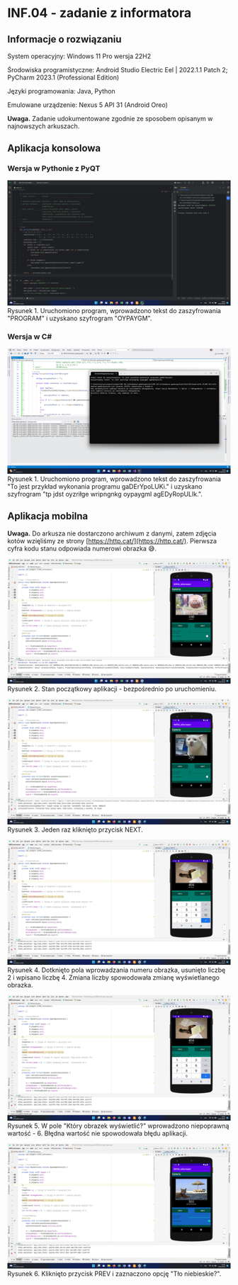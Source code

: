 # INF.04 - zadanie z informatora

## Informacje o rozwiązaniu

System operacyjny: Windows 11 Pro wersja 22H2

Środowiska programistyczne: Android Studio Electric Eel | 2022.1.1 Patch 2; PyCharm 2023.1 (Professional Edition)

Języki programowania: Java, Python

Emulowane urządzenie: Nexus 5 API 31 (Android Oreo)

**Uwaga.** Zadanie udokumentowane zgodnie ze sposobem opisanym w najnowszych arkuszach.

## Aplikacja konsolowa

### Wersja w Pythonie z PyQT

![konsola.png](dokumentacja/konsola%20(Py).png)
Rysunek 1. Uruchomiono program, wprowadzono tekst do zaszyfrowania "PROGRAM" i uzyskano szyfrogram "OYPAYGM".

### Wersja w C#
![konsola.png](dokumentacja/konsola%20(C%23).png)
Rysunek 1. Uruchomiono program, wprowadzono tekst do zaszyfrowania "To jest przykład wykonania programu gaDErYpoLUKi." i uzyskano szyfrogram "tp jdst oyzriłge wripngnkg oypaygml agEDyRopULIk.".

## Aplikacja mobilna

**Uwaga.** Do arkusza nie dostarczono archiwum z danymi, zatem zdjęcia kotów wzięliśmy ze strony [https://http.cat/](https://http.cat/). Pierwsza cyfra kodu stanu odpowiada numerowi obrazka 😅.

![mobilna1.png](dokumentacja/mobilna1.png)
Rysunek 2. Stan początkowy aplikacji - bezpośrednio po uruchomieniu.

![mobilna2.png](dokumentacja/mobilna2.png)
Rysunek 3. Jeden raz kliknięto przycisk NEXT.

![mobilna3.png](dokumentacja/mobilna3.png)
Rysunek 4. Dotknięto pola wprowadzania numeru obrazka, usunięto liczbę 2 i wpisano liczbę 4. Zmiana liczby spowodowała zmianę wyświetlanego obrazka.

![mobilna4.png](dokumentacja/mobilna4.png)
Rysunek 5. W pole "Który obrazek wyświetlić?" wprowadzono niepoprawną wartość - 6. Błędna wartość nie spowodowała błędu aplikacji.

![mobilna5.png](dokumentacja/mobilna5.png)
Rysunek 6. Kliknięto przycisk PREV i zaznaczono opcję "Tło niebieskie?".
